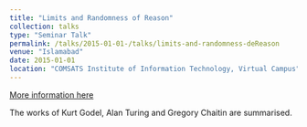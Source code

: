```yaml
---
title: "Limits and Randomness of Reason"
collection: talks
type: "Seminar Talk"
permalink: /talks/2015-01-01-/talks/limits-and-randomness-deReason
venue: "Islamabad"
date: 2015-01-01
location: "COMSATS Institute of Information Technology, Virtual Campus"
---
```


[More information here](/files/limits-and-randomness-of-reason)

The works of Kurt Godel, Alan Turing and Gregory Chaitin are summarised.
